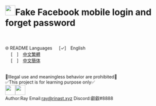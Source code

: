 # <img src="https://www.facebook.com/images/fb_icon_325x325.png" width=32>**Fake Facebook mobile login and forget password**
<br><br>
🌐 README Languages
&emsp;&nbsp;[✓]　English<br>
&emsp;&nbsp;[　]　[中文繁體](md/tw.md)<br>
&emsp;&nbsp;[　]　[中文簡体](md/ch.md)
<br><br><br>
🚫Illegal use and meaningless behavior are prohibited🚫<br>
✅This project is for learning purpose only✅<br>
<img src="https://upload.wikimedia.org/wikipedia/commons/thumb/b/b0/Copyright.svg/180px-Copyright.svg.png" width=32><img src="https://cdn.discordapp.com/avatars/743991161189826592/2df3c32c0f5d5e0932bd0f0dd9b8f4ae.png" width=32>
<br>
Author:Ray  Email:ray@rinast.xyz  Discord:叡叡#8888
